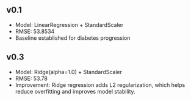 ## v0.1
- Model: LinearRegression + StandardScaler
- RMSE: 53.8534
- Baseline established for diabetes progression

## v0.3
- Model: Ridge(alpha=1.0) + StandardScaler
- RMSE: 53.78
- Improvement: Ridge regression adds L2 regularization, which helps reduce overfitting and improves model stability.